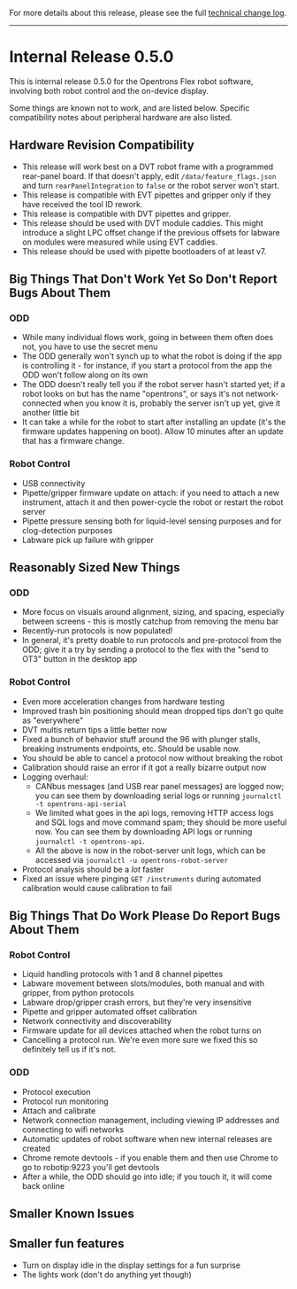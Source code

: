 For more details about this release, please see the full [technical change log][]. 

[technical change log]: https://github.com/Opentrons/opentrons/releases

---

# Internal Release 0.5.0

This is internal release 0.5.0 for the Opentrons Flex robot software, involving both robot control and the on-device display.

Some things are known not to work, and are listed below. Specific compatibility notes about peripheral hardware are also listed.

## Hardware Revision Compatibility

- This release will work best on a DVT robot frame with a programmed rear-panel board. If that doesn't apply, edit `/data/feature_flags.json` and turn `rearPanelIntegration` to `false` or the robot server won't start.
- This release is compatible with EVT pipettes and gripper only if they have received the tool ID rework.
- This release is compatible with DVT pipettes and gripper.
- This release should be used with DVT module caddies. This might introduce a slight LPC offset change if the previous offsets for labware on modules were measured while using EVT caddies.
- This release should be used with pipette bootloaders of at least v7.

## Big Things That Don't Work Yet So Don't Report Bugs About Them

### ODD
- While many individual flows work, going in between them often does not, you have to use the secret menu
- The ODD generally won't synch up to what the robot is doing if the app is controlling it - for instance, if you start a protocol from the app the ODD won't follow along on its own
- The ODD doesn't really tell you if the robot server hasn't started yet; if a robot looks on but has the name "opentrons", or says it's not network-connected when you know it is, probably the server isn't up yet, give it another little bit
- It can take a while for the robot to start after installing an update (it's the firmware updates happening on boot). Allow 10 minutes after an update that has a firmware change.

### Robot Control
- USB connectivity
- Pipette/gripper firmware update on attach: if you need to attach a new instrument, attach it and then power-cycle the robot or restart the robot server
- Pipette pressure sensing both for liquid-level sensing purposes and for clog-detection purposes
- Labware pick up failure with gripper

## Reasonably Sized New Things
### ODD
- More focus on visuals around alignment, sizing, and spacing, especially between screens - this is mostly catchup from removing the menu bar
- Recently-run protocols is now populated!
- In general, it's pretty doable to run protocols and pre-protocol from the ODD; give it a try by sending a protocol to the flex with the "send to OT3" button in the desktop app

### Robot Control
- Even more acceleration changes from hardware testing
- Improved trash bin positioning should mean dropped tips don't go quite as "everywhere"
- DVT multis return tips a little better now
- Fixed a bunch of behavior stuff around the 96 with plunger stalls, breaking instruments endpoints, etc. Should be usable now.
- You should be able to cancel a protocol now without breaking the robot
- Calibration should raise an error if it got a really bizarre output now
- Logging overhaul:
  - CANbus messages (and USB rear panel messages) are logged now; you can see them by downloading serial logs or running `journalctl -t opentrons-api-serial`
  - We limited what goes in the api logs, removing HTTP access logs and SQL logs and move command spam; they should be more useful now. You can see them by downloading API logs or running `journalctl -t opentrons-api`.
  - All the above is now in the robot-server unit logs, which can be accessed via `journalctl -u opentrons-robot-server`
- Protocol analysis should be a _lot_ faster
- Fixed an issue where pinging `GET /instruments` during automated calibration would cause calibration to fail

## Big Things That Do Work Please Do Report Bugs About Them
### Robot Control
- Liquid handling protocols with 1 and 8 channel pipettes
- Labware movement between slots/modules, both manual and with gripper, from python protocols
- Labware drop/gripper crash errors, but they're very insensitive
- Pipette and gripper automated offset calibration
- Network connectivity and discoverability
- Firmware update for all devices attached when the robot turns on
- Cancelling a protocol run. We're even more sure we fixed this so definitely tell us if it's not.

### ODD
- Protocol execution
- Protocol run monitoring
- Attach and calibrate
- Network connection management, including viewing IP addresses and connecting to wifi networks
- Automatic updates of robot software when new internal releases are created
- Chrome remote devtools - if you enable them and then use Chrome to go to robotip:9223 you'll get devtools
- After a while, the ODD should go into idle; if you touch it, it will come back online

## Smaller Known Issues

## Smaller fun features
- Turn on display idle in the display settings for a fun surprise
- The lights work (don't do anything yet though)


